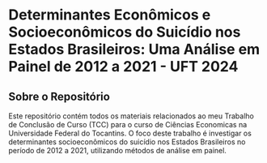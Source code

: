 # Determinantes Econômicos e Socioeconômicos do Suicídio nos Estados Brasileiros: Uma Análise em Painel de 2012 a 2021 - UFT 2024

## Sobre o Repositório

Este repositório contém todos os materiais relacionados ao meu Trabalho de Conclusão de Curso (TCC) para o curso de Ciências Economicas na Universidade Federal do Tocantins. O foco deste trabalho é investigar os determinantes socioeconômicos do suicídio nos Estados Brasileiros no período de 2012 a 2021, utilizando métodos de análise em painel.
